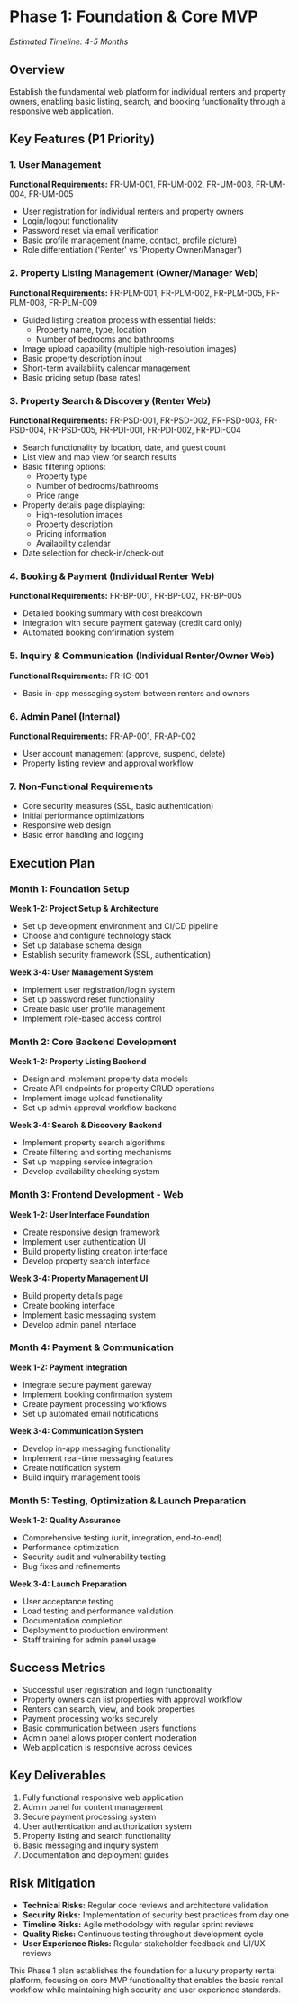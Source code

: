 # Phase 1: Foundation & Core MVP
*Estimated Timeline: 4-5 Months*

## Overview
Establish the fundamental web platform for individual renters and property owners, enabling basic listing, search, and booking functionality through a responsive web application.

## Key Features (P1 Priority)

### 1. User Management
**Functional Requirements:** FR-UM-001, FR-UM-002, FR-UM-003, FR-UM-004, FR-UM-005

- User registration for individual renters and property owners
- Login/logout functionality  
- Password reset via email verification
- Basic profile management (name, contact, profile picture)
- Role differentiation ('Renter' vs 'Property Owner/Manager')

### 2. Property Listing Management (Owner/Manager Web)
**Functional Requirements:** FR-PLM-001, FR-PLM-002, FR-PLM-005, FR-PLM-008, FR-PLM-009

- Guided listing creation process with essential fields:
  - Property name, type, location
  - Number of bedrooms and bathrooms
- Image upload capability (multiple high-resolution images)
- Basic property description input
- Short-term availability calendar management
- Basic pricing setup (base rates)

### 3. Property Search & Discovery (Renter Web)
**Functional Requirements:** FR-PSD-001, FR-PSD-002, FR-PSD-003, FR-PSD-004, FR-PSD-005, FR-PDI-001, FR-PDI-002, FR-PDI-004

- Search functionality by location, date, and guest count
- List view and map view for search results
- Basic filtering options:
  - Property type
  - Number of bedrooms/bathrooms  
  - Price range
- Property details page displaying:
  - High-resolution images
  - Property description
  - Pricing information
  - Availability calendar
- Date selection for check-in/check-out

### 4. Booking & Payment (Individual Renter Web)
**Functional Requirements:** FR-BP-001, FR-BP-002, FR-BP-005

- Detailed booking summary with cost breakdown
- Integration with secure payment gateway (credit card only)
- Automated booking confirmation system

### 5. Inquiry & Communication (Individual Renter/Owner Web)
**Functional Requirements:** FR-IC-001

- Basic in-app messaging system between renters and owners

### 6. Admin Panel (Internal)
**Functional Requirements:** FR-AP-001, FR-AP-002

- User account management (approve, suspend, delete)
- Property listing review and approval workflow

### 7. Non-Functional Requirements
- Core security measures (SSL, basic authentication)
- Initial performance optimizations
- Responsive web design
- Basic error handling and logging

## Execution Plan

### Month 1: Foundation Setup
**Week 1-2: Project Setup & Architecture**
- Set up development environment and CI/CD pipeline
- Choose and configure technology stack
- Set up database schema design
- Establish security framework (SSL, authentication)

**Week 3-4: User Management System**
- Implement user registration/login system
- Set up password reset functionality
- Create basic user profile management
- Implement role-based access control

### Month 2: Core Backend Development
**Week 1-2: Property Listing Backend**
- Design and implement property data models
- Create API endpoints for property CRUD operations
- Implement image upload functionality
- Set up admin approval workflow backend

**Week 3-4: Search & Discovery Backend**
- Implement property search algorithms
- Create filtering and sorting mechanisms
- Set up mapping service integration
- Develop availability checking system

### Month 3: Frontend Development - Web
**Week 1-2: User Interface Foundation**
- Create responsive design framework
- Implement user authentication UI
- Build property listing creation interface
- Develop property search interface

**Week 3-4: Property Management UI**
- Build property details page
- Create booking interface
- Implement basic messaging system
- Develop admin panel interface

### Month 4: Payment & Communication
**Week 1-2: Payment Integration**
- Integrate secure payment gateway
- Implement booking confirmation system
- Create payment processing workflows
- Set up automated email notifications

**Week 3-4: Communication System**
- Develop in-app messaging functionality
- Implement real-time messaging features
- Create notification system
- Build inquiry management tools

### Month 5: Testing, Optimization & Launch Preparation
**Week 1-2: Quality Assurance**
- Comprehensive testing (unit, integration, end-to-end)
- Performance optimization
- Security audit and vulnerability testing
- Bug fixes and refinements

**Week 3-4: Launch Preparation**
- User acceptance testing
- Load testing and performance validation
- Documentation completion
- Deployment to production environment
- Staff training for admin panel usage

## Success Metrics
- Successful user registration and login functionality
- Property owners can list properties with approval workflow
- Renters can search, view, and book properties
- Payment processing works securely
- Basic communication between users functions
- Admin panel allows proper content moderation
- Web application is responsive across devices

## Key Deliverables
1. Fully functional responsive web application
2. Admin panel for content management
3. Secure payment processing system
4. User authentication and authorization system
5. Property listing and search functionality
6. Basic messaging and inquiry system
7. Documentation and deployment guides

## Risk Mitigation
- **Technical Risks:** Regular code reviews and architecture validation
- **Security Risks:** Implementation of security best practices from day one
- **Timeline Risks:** Agile methodology with regular sprint reviews
- **Quality Risks:** Continuous testing throughout development cycle
- **User Experience Risks:** Regular stakeholder feedback and UI/UX reviews

This Phase 1 plan establishes the foundation for a luxury property rental platform, focusing on core MVP functionality that enables the basic rental workflow while maintaining high security and user experience standards.